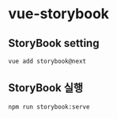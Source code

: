 # vue-storybook

## StoryBook setting

```bash
vue add storybook@next
```

## StoryBook 실행

```bash
npm run storybook:serve
```
